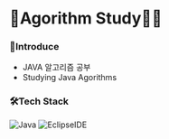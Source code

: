 # 🔀Agorithm Study👩‍💻

### 🎤Introduce
- JAVA 알고리즘 공부
- Studying Java Agorithms

### 🛠️Tech Stack
![Java](https://img.shields.io/badge/java-%23ED8B00.svg?style=for-the-badge&logo=java&logoColor=white)
![EclipseIDE](https://img.shields.io/badge/EclipseIDE-%232C2255.svg?style=for-the-badge&logo=EclipseIDE&logoColor=white)
